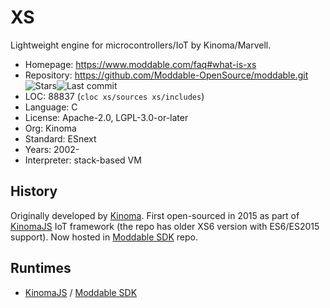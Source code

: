 # XS

Lightweight engine for microcontrollers/IoT by Kinoma/Marvell.

* Homepage:    https://www.moddable.com/faq#what-is-xs
* Repository:  https://github.com/Moddable-OpenSource/moddable.git <span class="shields"><img src="https://img.shields.io/github/stars/Moddable-OpenSource/moddable?label=&style=flat-square" alt="Stars" title="Stars"><img src="https://img.shields.io/github/last-commit/Moddable-OpenSource/moddable?label=&style=flat-square" alt="Last commit" title="Last commit"></span>
* LOC:         88837 (`cloc xs/sources xs/includes`)
* Language:    C
* License:     Apache-2.0, LGPL-3.0-or-later
* Org:         Kinoma
* Standard:    ESnext
* Years:       2002-
* Interpreter: stack-based VM

## History

Originally developed by [Kinoma](https://en.wikipedia.org/wiki/Kinoma). First open-sourced in 2015 as part of [KinomaJS](https://github.com/Kinoma/kinomajs.git) IoT framework (the repo has older XS6 version with ES6/ES2015 support). Now hosted in [Moddable SDK](https://github.com/Moddable-OpenSource/moddable) repo.

## Runtimes

* [KinomaJS](https://github.com/Kinoma/kinomajs) / [Moddable SDK](https://github.com/Moddable-OpenSource/moddable)
